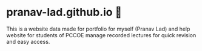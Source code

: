 # pranav-lad.github.io 👋

This is a website data made for portfolio for myself (Pranav Lad) and help website for students of PCCOE manage recorded lectures for quick revision and easy access. 
